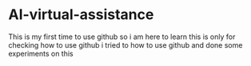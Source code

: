 # AI-virtual-assistance
This is my first time to use github so i am here to learn this is only for checking how to use github i tried to how to use github and done some experiments on this

